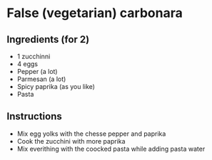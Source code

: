 # False (vegetarian) carbonara

## Ingredients (for 2)

- 1 zucchinni
- 4 eggs
- Pepper (a lot)
- Parmesan (a lot)
- Spicy paprika (as you like)
- Pasta


## Instructions

- Mix egg yolks with the chesse pepper and paprika
- Cook the zucchini with more paprika
- Mix everithing with the coocked pasta while adding pasta water 